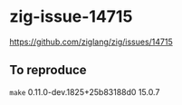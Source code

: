 # zig-issue-14715

https://github.com/ziglang/zig/issues/14715

## To reproduce

`make`
0.11.0-dev.1825+25b83188d0
15.0.7
